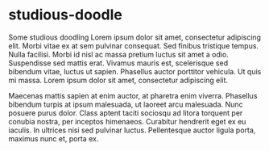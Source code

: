 # studious-doodle
Some studious doodling
 Lorem ipsum dolor sit amet, consectetur adipiscing elit. Morbi vitae ex at sem pulvinar consequat. Sed finibus tristique tempus. Nulla facilisi. Morbi id nisl ac massa pretium luctus sit amet a odio. Suspendisse sed mattis erat. Vivamus mauris est, scelerisque sed bibendum vitae, luctus ut sapien. Phasellus auctor porttitor vehicula. Ut quis mi massa. Lorem ipsum dolor sit amet, consectetur adipiscing elit.

Maecenas mattis sapien at enim auctor, at pharetra enim viverra. Phasellus bibendum turpis at ipsum malesuada, ut laoreet arcu malesuada. Nunc posuere purus dolor. Class aptent taciti sociosqu ad litora torquent per conubia nostra, per inceptos himenaeos. Curabitur hendrerit eget ex eu iaculis. In ultrices nisi sed pulvinar luctus. Pellentesque auctor ligula porta, maximus nunc et, porta ex. 
